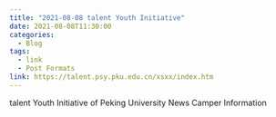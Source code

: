 ```yaml
---
title: "2021-08-08 talent Youth Initiative"
date: 2021-08-08T11:30:00
categories:
  - Blog
tags:
  - link
  - Post Formats
link: https://talent.psy.pku.edu.cn/xsxx/index.htm
---
```

talent Youth Initiative of Peking University News
Camper Information

